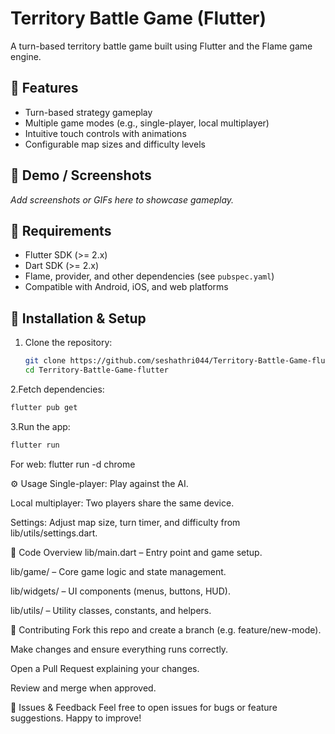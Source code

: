 # Territory Battle Game (Flutter)

A turn-based territory battle game built using Flutter and the Flame game engine.

## 🧭 Features
- Turn-based strategy gameplay
- Multiple game modes (e.g., single-player, local multiplayer)
- Intuitive touch controls with animations
- Configurable map sizes and difficulty levels

## 🎯 Demo / Screenshots
_Add screenshots or GIFs here to showcase gameplay._

## 🔧 Requirements
- Flutter SDK (>= 2.x)
- Dart SDK (>= 2.x)
- Flame, provider, and other dependencies (see `pubspec.yaml`)
- Compatible with Android, iOS, and web platforms

## 🚀 Installation & Setup
1. Clone the repository:
   ```bash
   git clone https://github.com/seshathri044/Territory-Battle-Game-flutter.git
   cd Territory-Battle-Game-flutter
2.Fetch dependencies:
 ```bash
flutter pub get
 ```
3.Run the app:
 ```bash
flutter run
 ```
For web: flutter run -d chrome

⚙️ Usage
Single-player: Play against the AI.

Local multiplayer: Two players share the same device.

Settings: Adjust map size, turn timer, and difficulty from lib/utils/settings.dart.

🧩 Code Overview
lib/main.dart – Entry point and game setup.

lib/game/ – Core game logic and state management.

lib/widgets/ – UI components (menus, buttons, HUD).

lib/utils/ – Utility classes, constants, and helpers.

🤝 Contributing
Fork this repo and create a branch (e.g. feature/new-mode).

Make changes and ensure everything runs correctly.

Open a Pull Request explaining your changes.

Review and merge when approved.

🎫 Issues & Feedback
Feel free to open issues for bugs or feature suggestions. Happy to improve!


